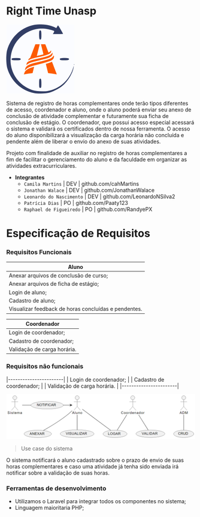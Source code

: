 # Right Time Unasp
![Logo](/imagesReadme/Logo.png "Right Time Logo")

Sistema de registro de horas complementares onde terão tipos diferentes de acesso, coordenador e aluno, onde o aluno poderá enviar seu anexo de conclusão de atividade complementar e futuramente sua ficha de conclusão de estágio. O coordenador, que possui acesso especial acessará o sistema e validará os certificados dentro de nossa ferramenta. O acesso do aluno disponibilizará a visualização da carga horária não concluída e pendente além de liberar o envio do anexo de suas atividades.

Projeto com finalidade de auxiliar no registro de horas complementares a fim de facilitar o gerenciamento do aluno e da faculdade em organizar as atividades extracurriculares.

* **Integrantes**
  * `Camila Martins`  | DEV | github.com/cahMartins
  * `Jonathan Walace` | DEV | github.com/JonathanWalace   
  * `Leonardo do Nascimento`  | DEV | github.com/LeonardoNSilva2   
  * `Patrícia Dias`   | PO | github.com/Paaty123   
  * `Raphael de Figueiredo`   | PO | github.com/RandyePX  

# Especificação de Requisitos

### Requisitos Funcionais
| Aluno |
|-------|
| Anexar arquivos de conclusão de curso; |
| Anexar arquivos de ficha de estágio; |
| Login de aluno; |
| Cadastro de aluno; |
| Visualizar feedback de horas concluídas e pendentes. |

| Coordenador |
|-------------|
| Login de coordenador; |
| Cadastro de coordenador; |
| Validação de carga horária. |

### Requisitos não funcionais

|-----------------------|
| Login de coordenador; |
| Cadastro de coordenador; |
| Validação de carga horária. |
|-----------------------|

![Use-case](/imagesReadme/Use-case.png "Caso de uso")
> Use case do sistema

O sistema notificará o aluno cadastrado sobre o prazo de envio de suas horas complementares e caso uma atividade já tenha sido enviada irá notificar sobre a validação de suas horas.

### Ferramentas de desenvolvimento
* Utilizamos o Laravel para integrar todos os componentes no sistema;
* Linguagem maioritaria PHP; 


